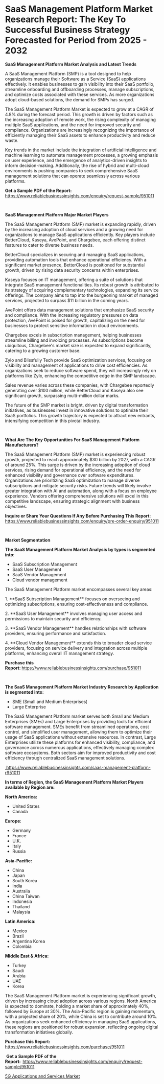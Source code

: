 <p><h1>SaaS Management Platform Market Research Report: The Key To Successful Business Strategy Forecasted for Period from 2025 - 2032</h1></p><p><strong>SaaS Management Platform Market Analysis and Latest Trends</strong></p>
<p><p>A SaaS Management Platform (SMP) is a tool designed to help organizations manage their Software as a Service (SaaS) applications effectively. It enables businesses to gain visibility into their SaaS portfolio, streamline onboarding and offboarding processes, manage subscriptions, and optimize costs associated with these services. As more organizations adopt cloud-based solutions, the demand for SMPs has surged.</p><p>The SaaS Management Platform Market is expected to grow at a CAGR of 4.8% during the forecast period. This growth is driven by factors such as the increasing adoption of remote work, the rising complexity of managing multiple SaaS applications, and the need for improved security and compliance. Organizations are increasingly recognizing the importance of efficiently managing their SaaS assets to enhance productivity and reduce waste. </p><p>Key trends in the market include the integration of artificial intelligence and machine learning to automate management processes, a growing emphasis on user experience, and the emergence of analytics-driven insights to inform decision-making. Additionally, the rise of hybrid and multi-cloud environments is pushing companies to seek comprehensive SaaS management solutions that can operate seamlessly across various platforms.</p></p>
<p><strong>Get a Sample PDF of the Report:&nbsp;</strong> <a href="https://www.reliablebusinessinsights.com/enquiry/request-sample/951011?utm_campaign=2794&utm_medium=2&utm_source=Github&utm_content=ia&utm_term=06032025&utm_id=saas-management-platform">https://www.reliablebusinessinsights.com/enquiry/request-sample/951011</a></p>
<p>&nbsp;</p>
<p><strong>SaaS Management Platform Major Market Players</strong></p>
<p><p>The SaaS Management Platform (SMP) market is expanding rapidly, driven by the increasing adoption of cloud services and a growing need for organizations to manage SaaS applications efficiently. Key players include BetterCloud, Kaseya, AvePoint, and Chargebee, each offering distinct features to cater to diverse business needs.</p><p>BetterCloud specializes in securing and managing SaaS applications, providing automation tools that enhance operational efficiency. With a significant market presence, BetterCloud is positioned for substantial growth, driven by rising data security concerns within enterprises.</p><p>Kaseya focuses on IT management, offering a suite of solutions that integrate SaaS management functionalities. Its robust growth is attributed to its strategy of acquiring complementary technologies, expanding its service offerings. The company aims to tap into the burgeoning market of managed services, projected to surpass $11 billion in the coming years.</p><p>AvePoint offers data management solutions that emphasize SaaS security and compliance. With the increasing regulatory pressures on data protection, AvePoint is poised for growth, capitalizing on the need for businesses to protect sensitive information in cloud environments.</p><p>Chargebee excels in subscription management, helping businesses streamline billing and invoicing processes. As subscriptions become ubiquitous, Chargebee's market size is expected to expand significantly, catering to a growing customer base.</p><p>Zylo and Blissfully Tech provide SaaS optimization services, focusing on visibility and management of applications to drive cost efficiencies. As organizations seek to reduce software spend, they will increasingly rely on platforms like Zylo, enhancing the competitive edge in the SMP landscape.</p><p>Sales revenue varies across these companies, with Chargebee reportedly generating over $100 million, while BetterCloud and Kaseya also see significant growth, surpassing multi-million dollar marks.</p><p>The future of the SMP market is bright, driven by digital transformation initiatives, as businesses invest in innovative solutions to optimize their SaaS portfolios. This growth trajectory is expected to attract new entrants, intensifying competition in this pivotal industry.</p></p>
<p>&nbsp;</p>
<p><strong>What Are The Key Opportunities For SaaS Management Platform Manufacturers?</strong></p>
<p><p>The SaaS Management Platform (SMP) market is experiencing robust growth, projected to reach approximately $30 billion by 2027, with a CAGR of around 25%. This surge is driven by the increasing adoption of cloud services, rising demand for operational efficiency, and the need for enhanced visibility and governance over software expenditures. Organizations are prioritizing SaaS optimization to manage diverse subscriptions and mitigate security risks. Future trends will likely involve greater integration with AI and automation, along with a focus on employee experience. Vendors offering comprehensive solutions will excel in this competitive landscape, ensuring strategic alignment with business objectives.</p></p>
<p><strong>Inquire or Share Your Questions If Any Before Purchasing This Report:</strong> <a href="https://www.reliablebusinessinsights.com/enquiry/pre-order-enquiry/951011?utm_campaign=2794&utm_medium=2&utm_source=Github&utm_content=ia&utm_term=06032025&utm_id=saas-management-platform">https://www.reliablebusinessinsights.com/enquiry/pre-order-enquiry/951011</a></p>
<p>&nbsp;</p>
<p><strong>Market Segmentation</strong></p>
<p><strong>The SaaS Management Platform Market Analysis by types is segmented into:</strong></p>
<p><ul><li>SaaS Subscription Management</li><li>SaaS User Management</li><li>SaaS Vendor Management</li><li>Cloud vendor management</li></ul></p>
<p><p>The SaaS Management Platform market encompasses several key areas: </p><p>1. **SaaS Subscription Management** focuses on overseeing and optimizing subscriptions, ensuring cost-effectiveness and compliance. </p><p>2. **SaaS User Management** involves managing user access and permissions to maintain security and efficiency. </p><p>3. **SaaS Vendor Management** handles relationships with software providers, ensuring performance and satisfaction. </p><p>4. **Cloud Vendor Management** extends this to broader cloud service providers, focusing on service delivery and integration across multiple platforms, enhancing overall IT management strategy.</p></p>
<p><strong>Purchase this Report:&nbsp;</strong><a href="https://www.reliablebusinessinsights.com/purchase/951011?utm_campaign=2794&utm_medium=2&utm_source=Github&utm_content=ia&utm_term=06032025&utm_id=saas-management-platform">https://www.reliablebusinessinsights.com/purchase/951011</a></p>
<p>&nbsp;</p>
<p><strong>The SaaS Management Platform Market Industry Research by Application is segmented into:</strong></p>
<p><ul><li>SME (Small and Medium Enterprises)</li><li>Large Enterprise</li></ul></p>
<p><p>The SaaS Management Platform market serves both Small and Medium Enterprises (SMEs) and Large Enterprises by providing tools for efficient software management. SMEs benefit from streamlined operations, cost control, and simplified user management, allowing them to optimize their usage of SaaS applications without extensive resources. In contrast, Large Enterprises utilize these platforms for enhanced visibility, compliance, and governance across numerous applications, effectively managing complex software ecosystems. Both sectors aim for improved productivity and cost efficiency through centralized SaaS management solutions.</p></p>
<p><a href="https://www.reliablebusinessinsights.com/saas-management-platform-r951011?utm_campaign=2794&utm_medium=2&utm_source=Github&utm_content=ia&utm_term=06032025&utm_id=saas-management-platform">&nbsp;https://www.reliablebusinessinsights.com/saas-management-platform-r951011</a></p>
<p><strong>In terms of Region, the SaaS Management Platform Market Players available by Region are:</strong></p>
<p>
    <p> <strong> North America: </strong>
        <ul>
            <li>United States</li>
            <li>Canada</li>
        </ul>
        </p> 
    <p> <strong> Europe: </strong>
        <ul>
            <li>Germany</li>
            <li>France</li>
            <li>U.K.</li>
            <li>Italy</li>
            <li>Russia</li>
        </ul>
        </p> 
    <p> <strong> Asia-Pacific: </strong>
        <ul>
            <li>China</li>
            <li>Japan</li>
            <li>South Korea</li>
            <li>India</li>
            <li>Australia</li>
            <li>China Taiwan</li>
            <li>Indonesia</li>
            <li>Thailand</li>
            <li>Malaysia</li>
        </ul>
        </p> 
    <p> <strong> Latin America: </strong>
        <ul>
            <li>Mexico</li>
            <li>Brazil</li>
            <li>Argentina Korea</li>
            <li>Colombia</li>
        </ul>
        </p> 
    <p> <strong> Middle East & Africa: </strong>
        <ul>
            <li>Turkey</li>
            <li>Saudi</li>
            <li>Arabia</li>
            <li>UAE</li>
            <li>Korea</li>
        </ul>
    </p>
    </p>
<p><p>The SaaS Management Platform market is experiencing significant growth, driven by increasing cloud adoption across various regions. North America is expected to dominate, holding a market share of approximately 40%, followed by Europe at 30%. The Asia-Pacific region is gaining momentum, with a projected share of 20%, while China is set to contribute around 10%. As organizations seek enhanced efficiency in managing SaaS applications, these regions are positioned for robust expansion, reflecting ongoing digital transformation initiatives globally.</p></p>
<p><strong>Purchase this Report: </strong><a href="https://www.reliablebusinessinsights.com/purchase/951011?utm_campaign=2794&utm_medium=2&utm_source=Github&utm_content=ia&utm_term=06032025&utm_id=saas-management-platform">https://www.reliablebusinessinsights.com/purchase/951011</a></p>
<p>&nbsp;<strong>Get a Sample PDF of the Report:&nbsp;&nbsp;</strong><a href="https://www.reliablebusinessinsights.com/enquiry/request-sample/951011?utm_campaign=2794&utm_medium=2&utm_source=Github&utm_content=ia&utm_term=06032025&utm_id=saas-management-platform">https://www.reliablebusinessinsights.com/enquiry/request-sample/951011</a></p>
<p><strong></strong></p>
<p><p><a href="https://github.com/schwminh2001101/Market-Research-Report-List-1/blob/main/5g-applications-and-services-market.md?utm_campaign=2794&utm_medium=2&utm_source=Github&utm_content=ia&utm_term=06032025&utm_id=saas-management-platform">5G Applications and Services Market</a></p></p>
